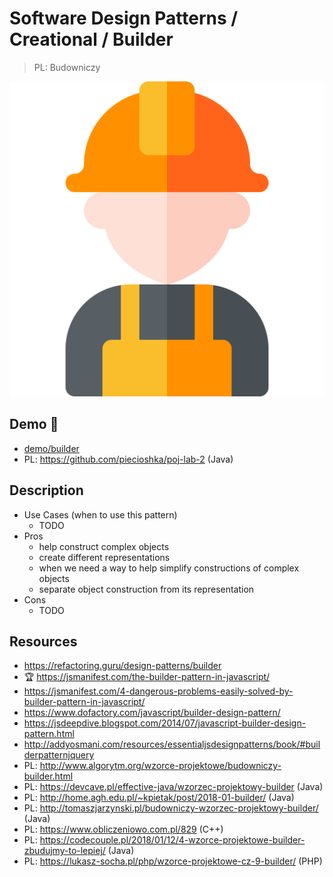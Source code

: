 # Software Design Patterns / Creational / Builder

> PL: Budowniczy

<img src="images/icons/work.svg" class="pattern-logo">

## Demo 🎉

* <a href="./demo/builder/">demo/builder</a>
* PL: <https://github.com/piecioshka/poj-lab-2> (Java)

## Description

* Use Cases (when to use this pattern)
    + TODO
* Pros
    + help construct complex objects
    + create different representations
    + when we need a way to help simplify constructions of complex objects
    + separate object construction from its representation
* Cons
    + TODO

## Resources

* <https://refactoring.guru/design-patterns/builder>
* 🏆 <https://jsmanifest.com/the-builder-pattern-in-javascript/>
* <https://jsmanifest.com/4-dangerous-problems-easily-solved-by-builder-pattern-in-javascript/>
* <https://www.dofactory.com/javascript/builder-design-pattern/>
* <https://jsdeepdive.blogspot.com/2014/07/javascript-builder-design-pattern.html>
* <http://addyosmani.com/resources/essentialjsdesignpatterns/book/#builderpatternjquery>
* PL: <http://www.algorytm.org/wzorce-projektowe/budowniczy-builder.html>
* PL: <https://devcave.pl/effective-java/wzorzec-projektowy-builder> (Java)
* PL: <http://home.agh.edu.pl/~kpietak/post/2018-01-builder/> (Java)
* PL: <http://tomaszjarzynski.pl/budowniczy-wzorzec-projektowy-builder/> (Java)
* PL: <https://www.obliczeniowo.com.pl/829> (C++)
* PL: <https://codecouple.pl/2018/01/12/4-wzorce-projektowe-builder-zbudujmy-to-lepiej/> (Java)
* PL: <https://lukasz-socha.pl/php/wzorce-projektowe-cz-9-builder/> (PHP)
